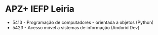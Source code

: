 # APZ+ IEFP Leiria
 
 * 5413 - Programação de computadores - orientada a objetos (Python)
 * 5423 - Acesso móvel a sistemas de informação (Andorid Dev)
